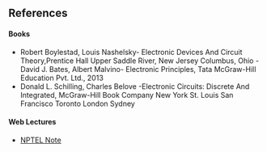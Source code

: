 ## References
#### Books
-  Robert Boylestad, Louis Nashelsky- Electronic Devices And Circuit Theory,Prentice Hall Upper Saddle River, New Jersey Columbus, Ohio
-David J. Bates, Albert Malvino- Electronic Principles, Tata McGraw-Hill Education Pvt. Ltd., 2013
- Donald L. Schilling, Charles Belove -Electronic Circuits: Discrete And Integrated, McGraw-Hill Book Company New York St. Louis San Francisco Toronto London Sydney

#### Web Lectures
- [NPTEL Note](https://nptel.ac.in/)

